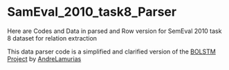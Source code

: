 # SamEval_2010_task8_Parser
Here are Codes and Data in parsed and Row version for SemEval 2010 task 8 dataset for relation extraction 

This data parser code is a simplified and clarified version of the [BOLSTM Project](https://github.com/lasigeBioTM/BOLSTM) by 
[AndreLamurias](https://github.com/lasigeBioTM/BOLSTM/commits?author=AndreLamurias)

